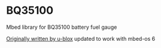 # BQ35100
Mbed library for BQ35100 battery fuel gauge

[Originally written by u-blox](https://os.mbed.com/teams/ublox/code/battery-gauge-bq35100) updated to work with mbed-os 6
